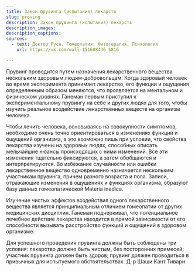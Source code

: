 ```yaml
---
title: Закон прувинга (испытания) лекарств
slug: proving
description: Закон прувинга (испытания) лекарств
description_images: 
description_captions: 
sources:
  - text: Доктор Руся. Гомеопатия. Фитотерапия. Психология
    url: https://vk.com/wall-151688436_5816

---
```

Прувинг проводится путем назначения лекарственного вещества нескольким здоровым людям-добровольцам. Когда здоровый человек во время эксперимента принимает лекарство, его функции и ощущения определенным образом меняются, что проявляется на ментальном и физическом уровнях. Ганеман первым приступил к экспериментальному прувингу на себе и других людях для того, чтобы изучить реальное воздействие лекарственных веществ на организм человека.

Чтобы лечить человека, основываясь на совокупности симптомов, необходимо очень точно ориентироваться в изменениях функций и ощущений организма, а это возможно лишь при условии, что свойства лекарства изучены на здоровых людях, способных описать мельчайшие нюансы происходящих с ними изменений. Все эти изменения тщательно фиксируются, а затем обобщаются и интерпретируются. Во избежание случайности или ошибки лекарственное вещество одновременно назначается нескольким участникам прувинга, причем разного возраста и пола. Записи, отражающие изменения в ощущениях и функциях организма, образуют базу данных гомеопатической Materia inedica.

Изучение чистых эффектов воздействия одного лекарственного вещества является принципиальным отличием гомеопатии от других медицинских дисциплин. Ганеман подчеркивал, что потенциальное лечебное действие лекарства находится в прямой зависимости от его способности вызывать расстройство функций и ощущений в здоровом организме.

Для успешного проведения прувинга должны быть соблюдены три условия: лекарство должно быть чистым, без посторонних примесей; участник прувинга должен быть здоров; прувинг должен проводиться в привычных для испытуемого обстоятельствах.
Д-р Шаши Кант Тивари